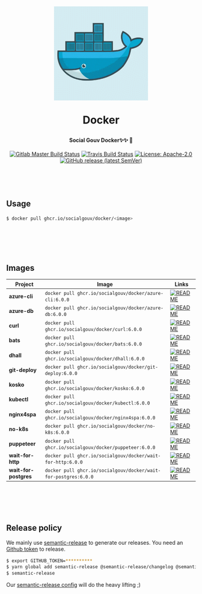 <h1 align="center">
  <img src="https://github.com/SocialGouv/docker/raw/master/.github/docker.gif" width="250"/>
  <p align="center">Docker</p>
  <p align="center" style="font-size: 0.5em">Social Gouv Docker✨✨ 🐋</p>
</h1>

<p align="center">
  <a href="https://gitlab.factory.social.gouv.fr/SocialGouv/docker/pipelines"><img src="https://gitlab.factory.social.gouv.fr/SocialGouv/docker/badges/master/pipeline.svg" alt="Gitlab Master Build Status"></a>
  <a href="https://travis-ci.com/SocialGouv/docker"><img src="https://travis-ci.com/SocialGouv/docker.svg?branch=master" alt="Travis Build Status"></a>
  <a href="https://opensource.org/licenses/Apache-2.0"><img src="https://img.shields.io/badge/License-Apache--2.0-yellow.svg" alt="License: Apache-2.0"></a>
  <a href="https://github.com/SocialGouv/docker/releases "><img alt="GitHub release (latest SemVer)" src="https://img.shields.io/github/v/release/SocialGouv/docker?sort=semver"></a>
</p>

<br>
<br>
<br>

## Usage

```sh
$ docker pull ghcr.io/socialgouv/docker/<image>
```

<br>
<br>
<br>
<br>

## Images

| Project               | Image                                                                  | Links                                                                                      |
| --------------------- | ---------------------------------------------------------------------- | ------------------------------------------------------------------------------------------ |
| **azure-cli**         | `docker pull ghcr.io/socialgouv/docker/azure-cli:6.0.0`         | [![README](https://img.shields.io/badge/README--green.svg)](./azure-cli/README.md)         |
| **azure-db**          | `docker pull ghcr.io/socialgouv/docker/azure-db:6.0.0`          | [![README](https://img.shields.io/badge/README--green.svg)](./azure-db/README.md)          |
| **curl**              | `docker pull ghcr.io/socialgouv/docker/curl:6.0.0`              | [![README](https://img.shields.io/badge/README--green.svg)](./curl/README.md)              |
| **bats**              | `docker pull ghcr.io/socialgouv/docker/bats:6.0.0`              | [![README](https://img.shields.io/badge/README--green.svg)](./bats/README.md)              |
| **dhall**             | `docker pull ghcr.io/socialgouv/docker/dhall:6.0.0`             | [![README](https://img.shields.io/badge/README--green.svg)](./dhall/README.md)             |
| **git-deploy**        | `docker pull ghcr.io/socialgouv/docker/git-deploy:6.0.0`        | [![README](https://img.shields.io/badge/README--green.svg)](./git-deploy/README.md)        |
| **kosko**             | `docker pull ghcr.io/socialgouv/docker/kosko:6.0.0`             | [![README](https://img.shields.io/badge/README--green.svg)](./kosko/README.md)             |
| **kubectl**           | `docker pull ghcr.io/socialgouv/docker/kubectl:6.0.0`           | [![README](https://img.shields.io/badge/README--green.svg)](./kubectl/README.md)           |
| **nginx4spa**         | `docker pull ghcr.io/socialgouv/docker/nginx4spa:6.0.0`         | [![README](https://img.shields.io/badge/README--green.svg)](./nginx4spa/README.md)         |
| **no-k8s**            | `docker pull ghcr.io/socialgouv/docker/no-k8s:6.0.0`            | [![README](https://img.shields.io/badge/README--green.svg)](./no-k8s/README.md)            |
| **puppeteer**         | `docker pull ghcr.io/socialgouv/docker/puppeteer:6.0.0`         | [![README](https://img.shields.io/badge/README--green.svg)](./puppeteer/README.md)         |
| **wait-for-http**     | `docker pull ghcr.io/socialgouv/docker/wait-for-http:6.0.0`     | [![README](https://img.shields.io/badge/README--green.svg)](./wait-for-http/README.md)     |
| **wait-for-postgres** | `docker pull ghcr.io/socialgouv/docker/wait-for-postgres:6.0.0` | [![README](https://img.shields.io/badge/README--green.svg)](./wait-for-postgres/README.md) |

<br>
<br>
<br>
<br>

## Release policy

We mainly use [semantic-release](https://github.com/semantic-release/semantic-release) to generate our releases.
You need an [Github token](https://github.com/settings/tokens/new) to release.

```sh
$ export GITHUB_TOKEN=**********
$ yarn global add semantic-release @semantic-release/changelog @semantic-release/git
$ semantic-release
```

Our [semantic-release config](./.releaserc.yml) will do the heavy lifting ;)
